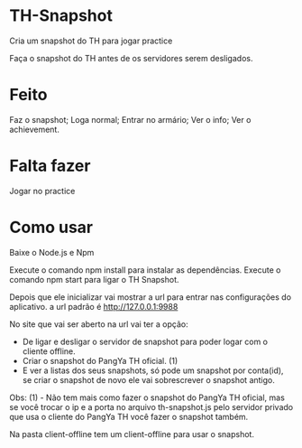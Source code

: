 # TH-Snapshot
Cria um snapshot do TH para jogar practice

Faça o snapshot do TH antes de os servidores serem desligados.

# Feito
Faz o snapshot;
Loga normal; 
Entrar no armário;
Ver o info;
Ver o achievement.

# Falta fazer
Jogar no practice

# Como usar
Baixe o Node.js e Npm

Execute o comando npm install para instalar as dependências.
Execute o comando npm start para ligar o TH Snapshot.

Depois que ele inicializar vai mostrar a url para entrar nas configurações do aplicativo.
a url padrão é http://127.0.0.1:9988

No site que vai ser aberto na url vai ter a opção:
- De ligar e desligar o servidor de snapshot para poder logar com o cliente offline.
- Criar o snapshot do PangYa TH oficial. (1)
- E ver a listas dos seus snapshots, só pode um snapshot por conta(id), se criar o snapshot de novo ele vai sobrescrever o snapshot antigo.

Obs:
(1) - Não tem mais como fazer o snapshot do PangYa TH oficial, 
    mas se você trocar o ip e a porta no arquivo th-snapshot.js pelo servidor privado que usa o cliente do PangYa TH você fazer o snapshot também.

Na pasta client-offline tem um client-offline para usar o snapshot.
